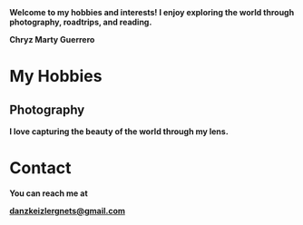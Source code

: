 <section>
        <img src="images/profile.jpg" alt
        <p><strong>Welcome to my hobbies and interests! I enjoy exploring the world through photography, roadtrips, and reading.<strong/></p>
    </section>

<!DOCTYPE html>
  <head>
    Chryz Marty Guerrero 
<head>
    <h1>My Hobbies</h1>

</head>
<body>
    <h2>Photography</h2>
    <p>I love capturing the beauty of the world through my lens.</p>
   
</body>
</html>
           
<!DOCTYPE html>
<html>
<head>
    <link rel="stylesheet" href="css/style.css">
</head>
<body>
    <h1>Contact</h1>
    <p>You can reach me at</p> <a href="email.html">danzkeizlergnets@gmail.com</a>
        
</body>
</html>
